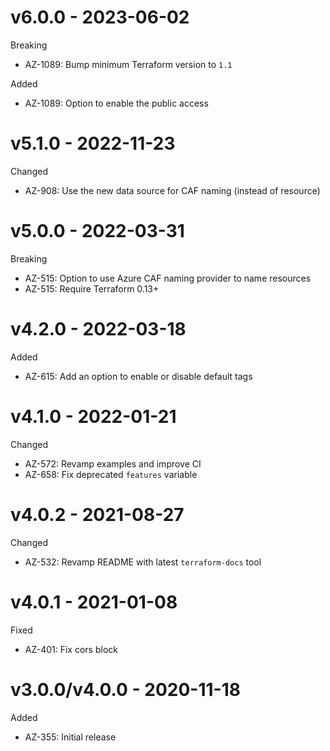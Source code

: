 # v6.0.0 - 2023-06-02

Breaking
  * AZ-1089: Bump minimum Terraform version to `1.1`

Added
  * AZ-1089: Option to enable the public access

# v5.1.0 - 2022-11-23

Changed
  * AZ-908: Use the new data source for CAF naming (instead of resource)

# v5.0.0 - 2022-03-31

Breaking
  * AZ-515: Option to use Azure CAF naming provider to name resources
  * AZ-515: Require Terraform 0.13+

# v4.2.0 - 2022-03-18

Added
  * AZ-615: Add an option to enable or disable default tags

# v4.1.0 - 2022-01-21

Changed
  * AZ-572: Revamp examples and improve CI
  * AZ-658: Fix deprecated `features` variable

# v4.0.2 - 2021-08-27

Changed
  * AZ-532: Revamp README with latest `terraform-docs` tool

# v4.0.1 - 2021-01-08

Fixed
  * AZ-401: Fix cors block

# v3.0.0/v4.0.0 - 2020-11-18

Added
  * AZ-355: Initial release
